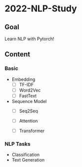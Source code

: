 # 2022-NLP-Study
## Goal
Learn NLP with Pytorch!

## Content

### Basic
- Embedding
  - [ ] TF-IDF
  - [ ] Word2Vec
  - [ ] FastText
- Sequence Model
  - [ ] Seq2Seq
  - [ ] Attention
  - [ ] Transformer


### NLP Tasks
- Classification
- Text Generation
